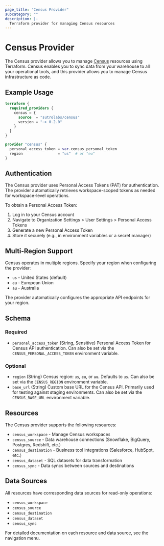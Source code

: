 ```yaml
---
page_title: "Census Provider"
subcategory: ""
description: |-
  Terraform provider for managing Census resources
---
```


# Census Provider

The Census provider allows you to manage [Census](https://getcensus.com) resources using Terraform. Census enables you to sync data from your warehouse to all your operational tools, and this provider allows you to manage Census infrastructure as code.

## Example Usage

```terraform
terraform {
  required_providers {
    census = {
      source  = "sutrolabs/census"
      version = "~> 0.2.0"
    }
  }
}

provider "census" {
  personal_access_token = var.census_personal_token
  region                = "us"  # or "eu"
}
```

## Authentication

The Census provider uses Personal Access Tokens (PAT) for authentication. The provider automatically retrieves workspace-scoped tokens as needed for workspace-level operations.

To obtain a Personal Access Token:

1. Log in to your Census account
2. Navigate to Organization Settings > User Settings > Personal Access Tokens
3. Generate a new Personal Access Token
4. Store it securely (e.g., in environment variables or a secret manager)

## Multi-Region Support

Census operates in multiple regions. Specify your region when configuring the provider:

- `us` - United States (default)
- `eu` - European Union
- `au` - Australia

The provider automatically configures the appropriate API endpoints for your region.

## Schema

### Required

- `personal_access_token` (String, Sensitive) Personal Access Token for Census API authentication. Can also be set via the `CENSUS_PERSONAL_ACCESS_TOKEN` environment variable.

### Optional

- `region` (String) Census region: `us`, `eu`, or `au`. Defaults to `us`. Can also be set via the `CENSUS_REGION` environment variable.
- `base_url` (String) Custom base URL for the Census API. Primarily used for testing against staging environments. Can also be set via the `CENSUS_BASE_URL` environment variable.

## Resources

The Census provider supports the following resources:

- `census_workspace` - Manage Census workspaces
- `census_source` - Data warehouse connections (Snowflake, BigQuery, Postgres, Redshift, etc.)
- `census_destination` - Business tool integrations (Salesforce, HubSpot, etc.)
- `census_dataset` - SQL datasets for data transformation
- `census_sync` - Data syncs between sources and destinations

## Data Sources

All resources have corresponding data sources for read-only operations:

- `census_workspace`
- `census_source`
- `census_destination`
- `census_dataset`
- `census_sync`

For detailed documentation on each resource and data source, see the navigation menu.
